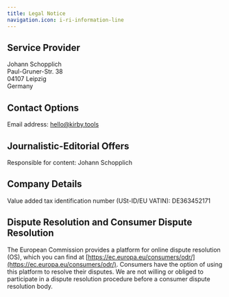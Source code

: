 ```yaml
---
title: Legal Notice
navigation.icon: i-ri-information-line
---
```


## Service Provider

Johann Schopplich  
Paul-Gruner-Str. 38  
04107 Leipzig  
Germany

## Contact Options

Email address: [hello@kirby.tools](mailto:hello@kirby.tools)

## Journalistic-Editorial Offers

Responsible for content: Johann Schopplich

## Company Details

Value added tax identification number (USt-ID/EU VATIN): DE363452171

## Dispute Resolution and Consumer Dispute Resolution

The European Commission provides a platform for online dispute resolution (OS), which you can find at [https://ec.europa.eu/consumers/odr/](https://ec.europa.eu/consumers/odr/). Consumers have the option of using this platform to resolve their disputes. We are not willing or obliged to participate in a dispute resolution procedure before a consumer dispute resolution body.
